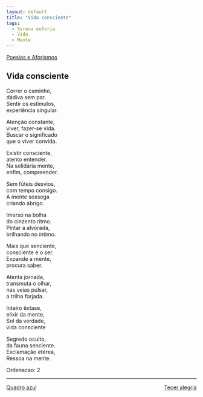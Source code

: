 ```yaml
---
layout: default
title: "Vida consciente"
tags:
  - Serena euforia
  - Vida
  - Mente
--- 
```




[Poesias e Aforismos](./)

## Vida consciente

Correr o caminho,  
dádiva sem par.  
Sentir os estímulos,  
experiência singular.

Atenção constante,  
viver, fazer-se vida.  
Buscar o significado  
que o viver convida.

Existir consciente,  
atento entender.  
Na solidária mente,  
enfim, compreender.

Sem fúteis desvios,  
com tempo consigo.  
A mente sossega  
criando abrigo.

Imerso na bolha  
do cinzento ritmo.  
Pintar a alvorada,  
brilhando no íntimo.

Mais que senciente,  
consciente é o ser.  
Expande a mente,  
procura saber.

Atenta jornada,  
transmuta o olhar,  
nas veias pulsar,  
a trilha forjada.

Inteiro êxtase,  
elixir da mente,  
Sol da verdade,  
vida consciente

Segredo oculto,  
da fauna senciente.  
Exclamação etérea,  
Ressoa na mente.

Ordenacao: 2

---

<div style="display: flex; justify-content: space-between;">
  <a href="./quadro-azul.html">Quadro azul</a>
  <a href="./tecer-alegria.html">Tecer alegria</a>
</div>
